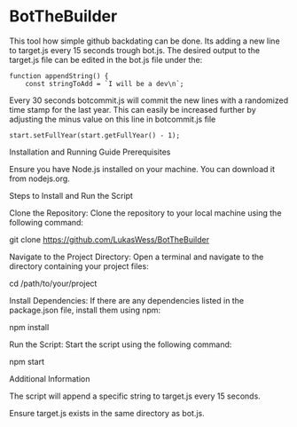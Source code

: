 # BotTheBuilder

This tool how simple github backdating can be done. 
Its adding a new line to target.js every 15 seconds trough bot.js. The desired output to the target.js file can be edited in the bot.js file under the: 

```
function appendString() {
    const stringToAdd = `I will be a dev\n`;
```
Every 30 seconds botcommit.js will commit the new lines with a randomized time stamp for the last year. This can easily be increased further by adjusting the minus value on this line in botcommit.js file 

```
start.setFullYear(start.getFullYear() - 1);
```




Installation and Running Guide
Prerequisites

Ensure you have Node.js installed on your machine. You can download it from nodejs.org.

Steps to Install and Run the Script

Clone the Repository: Clone the repository to your local machine using the following command: 

git clone https://github.com/LukasWess/BotTheBuilder

Navigate to the Project Directory: Open a terminal and navigate to the directory containing your project files:

cd /path/to/your/project

Install Dependencies: If there are any dependencies listed in the package.json file, install them using npm:

npm install

Run the Script: Start the script using the following command:

npm start

Additional Information

The script will append a specific string to target.js every 15 seconds.

Ensure target.js exists in the same directory as bot.js.

